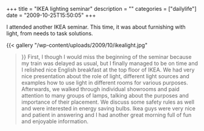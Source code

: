 +++
title = "IKEA lighting seminar"
description = ""
categories = ["dailylife"]
date = "2009-10-25T15:50:05"
+++

I attended another IKEA seminar. This time, it was about furnishing with light, from needs to task
solutions.

{{< gallery
    "/wp-content/uploads/2009/10/ikealight.jpg"
>}}
First, I though I would miss the beginning of the seminar because my train was delayed as usual, but
I finally managed to be on time and I relished nice English breakfast at the top floor of IKEA. We
had very nice presentation about the role of light, different light sources and examples how to use
light in different rooms for various purposes. Afterwards, we walked through individual showrooms
and paid attention to many groups of lamps, talking about the purposes and importance of their
placement. We discuss some safety rules as well and were interested in energy saving bulbs. Ikea
guys were very nice and patient in answering and I had another great morning full of fun and
enjoyable information.
